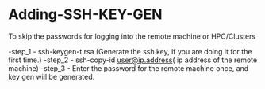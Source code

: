 # Adding-SSH-KEY-GEN

To skip the passwords for logging into the remote machine or HPC/Clusters

-step_1 - ssh-keygen-t rsa (Generate the ssh key, if you are doing it for the first time.)
-step_2 - ssh-copy-id user@ip.address( ip address of the remote machine)
-step_3 - Enter the password for the remote machine once, and key gen will be generated.
